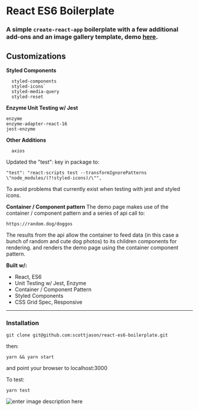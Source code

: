 



# React ES6 Boilerplate
### A simple `create-react-app` boilerplate with a few additional add-ons and an image gallery template, demo [here](https://react-es6-boilerplate.herokuapp.com/).


## Customizations
**Styled Components**
```
  styled-components
  styled-icons`
  styled-media-query
  styled-reset
```
**Enzyme Unit Testing w/ Jest**
  ```
enzyme
enzyme-adapter-react-16
jest-enzyme
   ```

**Other Additions**
```
  axios
```
Updated the  "test":  key in package to:
```
"test": "react-scripts test --transformIgnorePatterns \"node_modules/(?!styled-icons)/\"",
```
To avoid problems that currently exist when testing with jest and styled icons.


**Container / Component pattern**
The demo page makes use of the container / component pattern and a series of api call to:

 `https://random.dog/doggos` 


 The results from the api allow the container to feed data (in this case a bunch of random and cute dog photos) to its children components for rendering. and renders the demo page using the container component pattern.


**Built w/:**

- React, ES6
- Unit Testing w/ Jest, Enzyme
- Container / Component Pattern
- Styled Components
- CSS Grid Spec, Responsive
---

### Installation

```
git clone git@github.com:scottjason/react-es6-boilerplate.git
```
then:

```
yarn && yarn start
```

and point your browser to localhost:3000

To test:
```
yarn test 
```

![enter image description here](https://s3-us-west-1.amazonaws.com/sj-portfolio/readme-img-boilerplate.jpg)